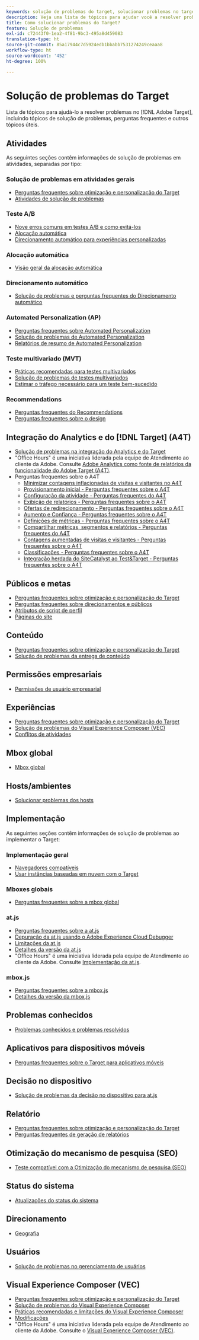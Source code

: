 ```yaml
---
keywords: solução de problemas do target, solucionar problemas no target
description: Veja uma lista de tópicos para ajudar você a resolver problemas no Adobe Target, inclusive tópicos de solução de problemas, perguntas frequentes e outros tópicos úteis.
title: Como solucionar problemas do Target?
feature: Solução de problemas
exl-id: c72443f0-1ea2-4f81-9bc3-495a8d459083
translation-type: ht
source-git-commit: 85a17944c7d5924edb1bbabb7531274249ceaaa8
workflow-type: ht
source-wordcount: '452'
ht-degree: 100%

---
```


# Solução de problemas do Target

Lista de tópicos para ajudá-lo a resolver problemas no [!DNL Adobe Target], incluindo tópicos de solução de problemas, perguntas frequentes e outros tópicos úteis.

## Atividades

As seguintes seções contêm informações de solução de problemas em atividades, separadas por tipo:

### Solução de problemas em atividades gerais

* [Perguntas frequentes sobre otimização e personalização do Target](/help/c-intro/cmp-target-standard-cheatsheet.md)
* [Atividades de solução de problemas](/help/c-activities/c-troubleshooting-activities/troubleshooting-activities.md)

### Teste A/B

* [Nove erros comuns em testes A/B e como evitá-los](/help/c-activities/t-test-ab/common-ab-testing-pitfalls.md)
* [Alocação automática](/help/c-activities/automated-traffic-allocation/automated-traffic-allocation.md)
* [Direcionamento automático para experiências personalizadas](/help/c-activities/auto-target/auto-target-to-optimize.md)

### Alocação automática

* [Visão geral da alocação automática](/help/c-activities/automated-traffic-allocation/automated-traffic-allocation.md#section_0E72C1D72DE74F589F965D4B1763E5C3)

### Direcionamento automático

* [Solução de problemas e perguntas frequentes do Direcionamento automático](/help/c-activities/auto-target/auto-target-troubleshooting-faqs.md)

### Automated Personalization (AP)

* [Perguntas frequentes sobre Automated Personalization](/help/c-activities/t-automated-personalization/automated-personalization-faq.md)
* [Solução de problemas de Automated Personalization](/help/c-activities/t-automated-personalization/ap-trouble.md)
* [Relatórios de resumo de Automated Personalization](/help/c-reports/reports-ap.md)

### Teste multivariado (MVT)

* [Práticas recomendadas para testes multivariados](/help/c-activities/c-multivariate-testing/best-practices.md)
* [Solução de problemas de testes multivariados](/help/c-activities/c-multivariate-testing/best-practices.md)
* [Estimar o tráfego necessário para um teste bem-sucedido](/help/c-activities/c-multivariate-testing/t-create-multivariate-test/traffic-estimator.md)

### Recommendations

* [Perguntas frequentes do Recommendations](/help/c-recommendations/c-recommendations-faq/recommendations-faq.md)
* [Perguntas frequentes sobre o design](/help/c-recommendations/c-design-overview/template-faq.md)

## Integração do Analytics e do [!DNL Target] (A4T)

* [Solução de problemas na integração do Analytics e do Target ](/help/c-integrating-target-with-mac/a4t/c-a4t-troubleshooting/a4t-troubleshooting.md)
* &quot;Office Hours&quot; é uma iniciativa liderada pela equipe de Atendimento ao cliente da Adobe. Consulte [Adobe Analytics como fonte de relatórios da funcionalidade do Adobe Target (A4T)](/help/c-integrating-target-with-mac/a4t/a4t.md).
* Perguntas frequentes sobre o A4T
   * [Minimizar contagens inflacionadas de visitas e visitantes no A4T](/help/c-integrating-target-with-mac/a4t/c-a4t-troubleshooting/minimizing-inflated-visit-and-visitor-counts-a4t.md)
   * [Provisionamento inicial - Perguntas frequentes sobre o A4T](/help/c-integrating-target-with-mac/a4t/r-a4t-faq/a4t-faq-initial-provisioning.md)
   * [Configuração da atividade - Perguntas frequentes do A4T](/help/c-integrating-target-with-mac/a4t/r-a4t-faq/a4t-faq-activity-setup.md)
   * [Exibição de relatórios - Perguntas frequentes sobre o A4T](/help/c-integrating-target-with-mac/a4t/r-a4t-faq/a4t-faq-viewing-reports.md)
   * [Ofertas de redirecionamento - Perguntas frequentes sobre o A4T](/help/c-integrating-target-with-mac/a4t/r-a4t-faq/a4t-faq-redirect-offers.md)
   * [Aumento e Confiança - Perguntas frequentes sobre o A4T](/help/c-integrating-target-with-mac/a4t/r-a4t-faq/a4t-faq-lift-and-confidence.md)
   * [Definições de métricas - Perguntas frequentes sobre o A4T](/help/c-integrating-target-with-mac/a4t/r-a4t-faq/a4t-faq-metric-definition.md)
   * [Compartilhar métricas, segmentos e relatórios - Perguntas frequentes do A4T](/help/c-target/c-troubleshooting-targets-and-audiences/a4t-faq-sharing-metrics-audiences-reports.md)
   * [Contagens aumentadas de visitas e visitantes - Perguntas frequentes sobre o A4T](/help/c-integrating-target-with-mac/a4t/r-a4t-faq/a4t-faq-inflated-visit-and-visitor-counts.md)
   * [Classificações - Perguntas frequentes sobre o A4T](/help/c-integrating-target-with-mac/a4t/r-a4t-faq/a4t-faq-classifications.md)
   * [Integração herdada do SiteCatalyst ao Test&amp;Target - Perguntas frequentes sobre o A4T](/help/c-integrating-target-with-mac/a4t/r-a4t-faq/a4t-faq-old-integration.md)

## Públicos e metas

* [Perguntas frequentes sobre otimização e personalização do Target](/help/c-intro/cmp-target-standard-cheatsheet.md)
* [Perguntas frequentes sobre direcionamentos e públicos](/help/c-target/c-troubleshooting-targets-and-audiences/troubleshooting-targets-and-audiences.md)
* [Atributos de script de perfil](/help/c-target/c-visitor-profile/profile-parameters.md)
* [Páginas do site](/help/c-target/c-audiences/c-target-rules/site-pages.md)

## Conteúdo

* [Perguntas frequentes sobre otimização e personalização do Target](/help/c-intro/cmp-target-standard-cheatsheet.md)
* [Solução de problemas da entrega de conteúdo](/help/c-activities/c-troubleshooting-activities/content-trouble.md)

## Permissões empresariais

* [Permissões de usuário empresarial](/help/administrating-target/c-user-management/property-channel/property-channel.md)

## Experiências

* [Perguntas frequentes sobre otimização e personalização do Target](/help/c-intro/cmp-target-standard-cheatsheet.md)
* [Solução de problemas do Visual Experience Composer (VEC)](/help/c-experiences/c-visual-experience-composer/r-troubleshoot-composer/troubleshoot-composer.md)
* [Conflitos de atividades](/help/c-experiences/c-visual-experience-composer/activity-collisions.md)

## Mbox global

* [Mbox global](/help/c-implementing-target/c-implementing-target-for-client-side-web/c-target-atjs-faq/global-mbox-frequently-asked-questions.md)

## Hosts/ambientes

* [Solucionar problemas dos hosts](/help/administrating-target/hosts.md)

## Implementação

As seguintes seções contêm informações de solução de problemas ao implementar o Target:

### Implementação geral

* [Navegadores compatíveis](/help/c-implementing-target/c-considerations-before-you-implement-target/supported-browsers.md)
* [Usar instâncias baseadas em nuvem com o Target](/help/c-implementing-target/c-implementing-target-for-client-side-web/c-target-debugging-atjs/targeting-using-cloud-based-instances.md)

### Mboxes globais

* [Perguntas frequentes sobre a mbox global](/help/c-implementing-target/c-implementing-target-for-client-side-web/c-target-atjs-faq/global-mbox-frequently-asked-questions.md)

### at.js

* [Perguntas frequentes sobre a at.js](/help/c-implementing-target/c-implementing-target-for-client-side-web/c-target-atjs-faq/target-atjs-faq.md)
* [Depuração da at.js usando o Adobe Experience Cloud Debugger ](/help/c-implementing-target/c-implementing-target-for-client-side-web/c-target-debugging-atjs/target-debugging-atjs.md)
* [Limitações da at.js](/help/c-implementing-target/c-implementing-target-for-client-side-web/t-mbox-download/c-target-atjs-implementation/target-atjs-limitations.md)
* [Detalhes da versão da at.js](/help/c-implementing-target/c-implementing-target-for-client-side-web/target-atjs-versions.md)
* &quot;Office Hours&quot; é uma iniciativa liderada pela equipe de Atendimento ao cliente da Adobe. Consulte [Implementação da at.js](/help/c-implementing-target/c-implementing-target-for-client-side-web/t-mbox-download/c-target-atjs-implementation/target-atjs-implementation.md).

### mbox.js

* [Perguntas frequentes sobre a mbox.js](/help/c-implementing-target/c-implementing-target-for-client-side-web/t-mbox-download/mboxjs-frequently-asked-questions.md)
* [Detalhes da versão da mbox.js](/help/c-implementing-target/c-implementing-target-for-client-side-web/t-mbox-download/mboxjs-change-log.md)

## Problemas conhecidos

* [Problemas conhecidos e problemas resolvidos](/help/r-release-notes/known-issues-resolved-issues.md)

## Aplicativos para dispositivos móveis

* [Perguntas frequentes sobre o Target para aplicativos móveis](/help/c-target-mobile-app/target-for-mobile-apps-faq.md)

## Decisão no dispositivo

* [Solução de problemas da decisão no dispositivo para at.js](/help/c-implementing-target/c-implementing-target-for-client-side-web/on-device-decisioning/troubleshooting-on-device-decisioning.md)

## Relatório

* [Perguntas frequentes sobre otimização e personalização do Target](/help/c-intro/cmp-target-standard-cheatsheet.md)
* [Perguntas frequentes de geração de relatórios](/help/c-reports/reporting-frequently-asked-questions.md)

## Otimização do mecanismo de pesquisa (SEO)

* [Teste compatível com a Otimização do mecanismo de pesquisa (SEO)](/help/c-implementing-target/c-implementing-target-for-client-side-web/c-how-atjs-works/how-atjs-works.md)

## Status do sistema

* [Atualizações do status do sistema](/help/r-release-notes/system-status-updates.md)

## Direcionamento

* [Geografia](/help/c-target/c-audiences/c-target-rules/geo.md)

## Usuários

* [Solução de problemas no gerenciamento de usuários](/help/administrating-target/c-user-management/c-user-management/troubleshooting-user-management.md)

## Visual Experience Composer (VEC)

* [Perguntas frequentes sobre otimização e personalização do Target](/help/c-intro/cmp-target-standard-cheatsheet.md)
* [Solução de problemas do Visual Experience Composer](/help/c-experiences/c-visual-experience-composer/r-troubleshoot-composer/troubleshoot-composer.md)
* [Práticas recomendadas e limitações do Visual Experience Composer](/help/c-experiences/c-visual-experience-composer/experience-composer-best-practices.md)
* [Modificações](/help/c-experiences/c-visual-experience-composer/c-vec-code-editor/vec-code-editor.md)
* &quot;Office Hours&quot; é uma iniciativa liderada pela equipe de Atendimento ao cliente da Adobe. Consulte o [Visual Experience Composer (VEC)](/help/c-experiences/c-visual-experience-composer/visual-experience-composer.md).
